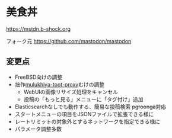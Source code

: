 # 美食丼

https://mstdn.b-shock.org

フォーク元 https://github.com/mastodon/mastodon

## 変更点

- FreeBSD向けの調整
- 拙作[mulukhiya-toot-proxy](https://github.com/pooza/mulukhiya-toot-proxy)むけの調整
  - WebUIの画像リサイズ処理をキャンセル
  - 投稿の「もっと見る」メニューに「タグ付け」追加
- Elasticsearchなしでも動作する、簡易な投稿検索 ~~pgroonga対応~~
- スタートメニューの項目をJSONファイルで拡張できる様に
- レートリミットの対象外とするネットワークを指定できる様に
- パラメータ調整多数
